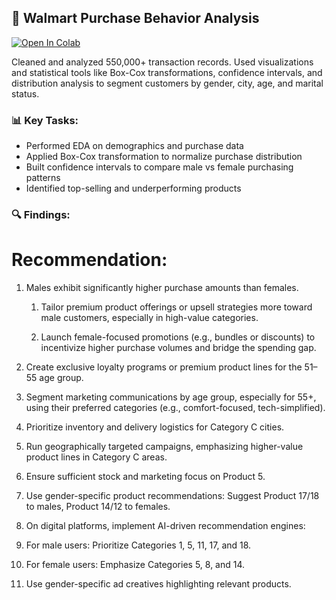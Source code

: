 ## 🛒 Walmart Purchase Behavior Analysis  
[![Open In Colab](https://colab.research.google.com/assets/colab-badge.svg)](https://colab.research.google.com/drive/1x50c045j8xlJWq2rJG4QF7bRHGSVVeaF)

Cleaned and analyzed 550,000+ transaction records. Used visualizations and statistical tools like Box-Cox transformations, confidence intervals, and distribution analysis to segment customers by gender, city, age, and marital status.

### 📊 Key Tasks:
- Performed EDA on demographics and purchase data  
- Applied Box-Cox transformation to normalize purchase distribution  
- Built confidence intervals to compare male vs female purchasing patterns  
- Identified top-selling and underperforming products  

### 🔍 Findings:
# Recommendation:

1.  Males exhibit significantly higher purchase amounts than females.

      1.  Tailor premium product offerings or upsell strategies more toward male customers, especially in high-value categories.

      2. Launch female-focused promotions (e.g., bundles or discounts) to incentivize higher purchase volumes and bridge the spending gap.

1. Create exclusive loyalty programs or premium product lines for the 51–55 age group.

2. Segment marketing communications by age group, especially for 55+, using their preferred categories (e.g., comfort-focused, tech-simplified).

3. Prioritize inventory and delivery logistics for Category C cities.

4. Run geographically targeted campaigns, emphasizing higher-value product lines in Category C areas.

5. Ensure sufficient stock and marketing focus on Product 5.

6. Use gender-specific product recommendations: Suggest Product 17/18 to males, Product 14/12 to females.


7. On digital platforms, implement AI-driven recommendation engines:

8. For male users: Prioritize Categories 1, 5, 11, 17, and 18.

9. For female users: Emphasize Categories 5, 8, and 14.

10. Use gender-specific ad creatives highlighting relevant products.


